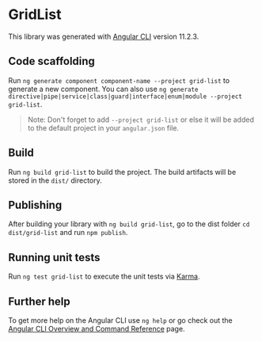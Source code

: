 # GridList

This library was generated with [Angular CLI](https://github.com/angular/angular-cli) version 11.2.3.

## Code scaffolding

Run `ng generate component component-name --project grid-list` to generate a new component. You can also use `ng generate directive|pipe|service|class|guard|interface|enum|module --project grid-list`.
> Note: Don't forget to add `--project grid-list` or else it will be added to the default project in your `angular.json` file. 

## Build

Run `ng build grid-list` to build the project. The build artifacts will be stored in the `dist/` directory.

## Publishing

After building your library with `ng build grid-list`, go to the dist folder `cd dist/grid-list` and run `npm publish`.

## Running unit tests

Run `ng test grid-list` to execute the unit tests via [Karma](https://karma-runner.github.io).

## Further help

To get more help on the Angular CLI use `ng help` or go check out the [Angular CLI Overview and Command Reference](https://angular.io/cli) page.
